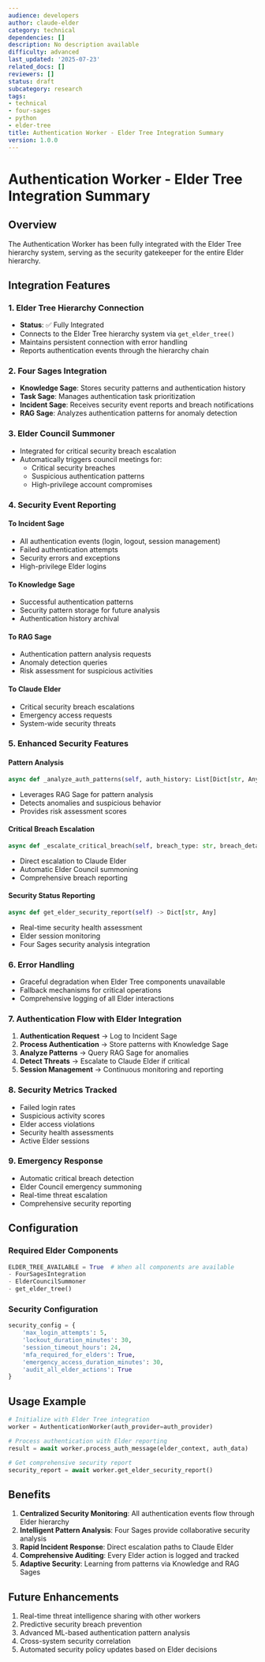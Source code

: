 ```yaml
---
audience: developers
author: claude-elder
category: technical
dependencies: []
description: No description available
difficulty: advanced
last_updated: '2025-07-23'
related_docs: []
reviewers: []
status: draft
subcategory: research
tags:
- technical
- four-sages
- python
- elder-tree
title: Authentication Worker - Elder Tree Integration Summary
version: 1.0.0
---
```


# Authentication Worker - Elder Tree Integration Summary

## Overview
The Authentication Worker has been fully integrated with the Elder Tree hierarchy system, serving as the security gatekeeper for the entire Elder hierarchy.

## Integration Features

### 1. Elder Tree Hierarchy Connection
- **Status**: ✅ Fully Integrated
- Connects to the Elder Tree hierarchy system via `get_elder_tree()`
- Maintains persistent connection with error handling
- Reports authentication events through the hierarchy chain

### 2. Four Sages Integration
- **Knowledge Sage**: Stores security patterns and authentication history
- **Task Sage**: Manages authentication task prioritization
- **Incident Sage**: Receives security event reports and breach notifications
- **RAG Sage**: Analyzes authentication patterns for anomaly detection

### 3. Elder Council Summoner
- Integrated for critical security breach escalation
- Automatically triggers council meetings for:
  - Critical security breaches
  - Suspicious authentication patterns
  - High-privilege account compromises

### 4. Security Event Reporting

#### To Incident Sage
- All authentication events (login, logout, session management)
- Failed authentication attempts
- Security errors and exceptions
- High-privilege Elder logins

#### To Knowledge Sage
- Successful authentication patterns
- Security pattern storage for future analysis
- Authentication history archival

#### To RAG Sage
- Authentication pattern analysis requests
- Anomaly detection queries
- Risk assessment for suspicious activities

#### To Claude Elder
- Critical security breach escalations
- Emergency access requests
- System-wide security threats

### 5. Enhanced Security Features

#### Pattern Analysis
```python
async def _analyze_auth_patterns(self, auth_history: List[Dict[str, Any]]) -> Dict[str, Any]
```
- Leverages RAG Sage for pattern analysis
- Detects anomalies and suspicious behavior
- Provides risk assessment scores

#### Critical Breach Escalation
```python
async def _escalate_critical_breach(self, breach_type: str, breach_details: Dict[str, Any])
```
- Direct escalation to Claude Elder
- Automatic Elder Council summoning
- Comprehensive breach reporting

#### Security Status Reporting
```python
async def get_elder_security_report(self) -> Dict[str, Any]
```
- Real-time security health assessment
- Elder session monitoring
- Four Sages security analysis integration

### 6. Error Handling
- Graceful degradation when Elder Tree components unavailable
- Fallback mechanisms for critical operations
- Comprehensive logging of all Elder interactions

### 7. Authentication Flow with Elder Integration

1. **Authentication Request** → Log to Incident Sage
2. **Process Authentication** → Store patterns with Knowledge Sage
3. **Analyze Patterns** → Query RAG Sage for anomalies
4. **Detect Threats** → Escalate to Claude Elder if critical
5. **Session Management** → Continuous monitoring and reporting

### 8. Security Metrics Tracked
- Failed login rates
- Suspicious activity scores
- Elder access violations
- Security health assessments
- Active Elder sessions

### 9. Emergency Response
- Automatic critical breach detection
- Elder Council emergency summoning
- Real-time threat escalation
- Comprehensive security reporting

## Configuration

### Required Elder Components
```python
ELDER_TREE_AVAILABLE = True  # When all components are available
- FourSagesIntegration
- ElderCouncilSummoner
- get_elder_tree()
```

### Security Configuration
```python
security_config = {
    'max_login_attempts': 5,
    'lockout_duration_minutes': 30,
    'session_timeout_hours': 24,
    'mfa_required_for_elders': True,
    'emergency_access_duration_minutes': 30,
    'audit_all_elder_actions': True
}
```

## Usage Example

```python
# Initialize with Elder Tree integration
worker = AuthenticationWorker(auth_provider=auth_provider)

# Process authentication with Elder reporting
result = await worker.process_auth_message(elder_context, auth_data)

# Get comprehensive security report
security_report = await worker.get_elder_security_report()
```

## Benefits

1. **Centralized Security Monitoring**: All authentication events flow through Elder hierarchy
2. **Intelligent Pattern Analysis**: Four Sages provide collaborative security analysis
3. **Rapid Incident Response**: Direct escalation paths to Claude Elder
4. **Comprehensive Auditing**: Every Elder action is logged and tracked
5. **Adaptive Security**: Learning from patterns via Knowledge and RAG Sages

## Future Enhancements

1. Real-time threat intelligence sharing with other workers
2. Predictive security breach prevention
3. Advanced ML-based authentication pattern analysis
4. Cross-system security correlation
5. Automated security policy updates based on Elder decisions
